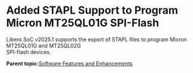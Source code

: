 # Added STAPL Support to Program Micron MT25QL01G SPI-Flash

Libero SoC v2025.1 supports the export of STAPL files to program Micron MT25QL01G and MT25QL02G<br /> SPI-flash devices.

**Parent topic:**[Software Features and Enhancements](GUID-A4434C60-F587-46B4-BEE0-8A180B25A0CB.md)

